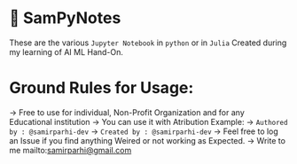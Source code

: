 # 📗 SamPyNotes 
These are the various `Jupyter Notebook` in `python` or in `Julia` Created during my learning of AI ML Hand-On.

# Ground Rules for Usage:

-> Free to use for individual, Non-Profit Organization and for any Educational institution
-> You can use it with Atribution Example:
  -> `Authored by : @samirparhi-dev`
  -> `Created by : @samirparhi-dev`
-> Feel free to log an Issue if you find anything Weired or not working as Expected.
-> Write to me mailto:samirparhi@gmail.com
